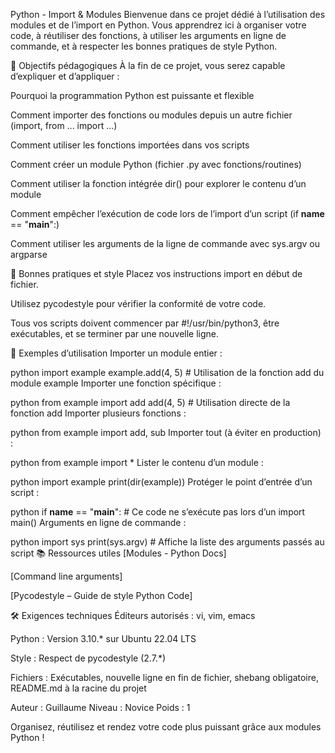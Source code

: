 Python - Import & Modules
Bienvenue dans ce projet dédié à l’utilisation des modules et de l’import en Python. Vous apprendrez ici à organiser votre code, à réutiliser des fonctions, à utiliser les arguments en ligne de commande, et à respecter les bonnes pratiques de style Python.

🎯 Objectifs pédagogiques
À la fin de ce projet, vous serez capable d’expliquer et d’appliquer :

Pourquoi la programmation Python est puissante et flexible

Comment importer des fonctions ou modules depuis un autre fichier (import, from ... import ...)

Comment utiliser les fonctions importées dans vos scripts

Comment créer un module Python (fichier .py avec fonctions/routines)

Comment utiliser la fonction intégrée dir() pour explorer le contenu d’un module

Comment empêcher l’exécution de code lors de l’import d’un script (if __name__ == "__main__":)

Comment utiliser les arguments de la ligne de commande avec sys.argv ou argparse

📝 Bonnes pratiques et style
Placez vos instructions import en début de fichier.

Utilisez pycodestyle pour vérifier la conformité de votre code.

Tous vos scripts doivent commencer par #!/usr/bin/python3, être exécutables, et se terminer par une nouvelle ligne.

🚀 Exemples d’utilisation
Importer un module entier :

python
import example
example.add(4, 5)  # Utilisation de la fonction add du module example
Importer une fonction spécifique :

python
from example import add
add(4, 5)  # Utilisation directe de la fonction add
Importer plusieurs fonctions :

python
from example import add, sub
Importer tout (à éviter en production) :

python
from example import *
Lister le contenu d’un module :

python
import example
print(dir(example))
Protéger le point d’entrée d’un script :

python
if __name__ == "__main__":
    # Ce code ne s’exécute pas lors d’un import
    main()
Arguments en ligne de commande :

python
import sys
print(sys.argv)  # Affiche la liste des arguments passés au script
📚 Ressources utiles
[Modules - Python Docs]

[Command line arguments]

[Pycodestyle – Guide de style Python Code]

🛠️ Exigences techniques
Éditeurs autorisés : vi, vim, emacs

Python : Version 3.10.* sur Ubuntu 22.04 LTS

Style : Respect de pycodestyle (2.7.*)

Fichiers : Exécutables, nouvelle ligne en fin de fichier, shebang obligatoire, README.md à la racine du projet

Auteur : Guillaume
Niveau : Novice
Poids : 1

Organisez, réutilisez et rendez votre code plus puissant grâce aux modules Python !